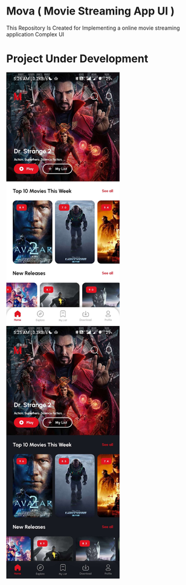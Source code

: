 # Mova ( Movie Streaming App UI )

This Repository Is Created for Implementing a online movie streaming application Complex UI

# Project Under Development

<img src="preview/images/0-light.jpg" alt="Description" width="300" height="auto"><img src="preview/images/0-dark.jpg" alt="Description" width="300" height="auto">